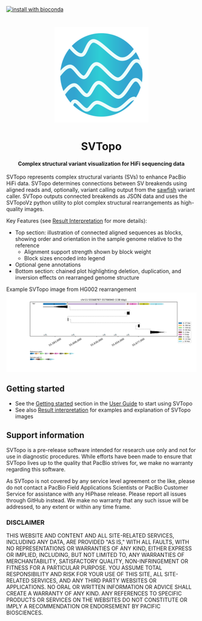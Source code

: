 [![install with bioconda](https://img.shields.io/badge/install%20with-bioconda-brightgreen.svg?style=flat)](http://bioconda.github.io/recipes/svtopo/README.html)

<h1 align="center"><img width="250px" src="docs/imgs/svtopo.svg"/></h1>

<h1 align="center">SVTopo</h1>

<h4 align="center">Complex structural variant visualization for HiFi sequencing data</h3>

SVTopo represents complex structural variants (SVs) to enhance PacBio HiFi data. SVTopo determines connections between SV breakends using aligned reads and, optionally, variant calling output from the [sawfish](https://github.com/PacificBiosciences/sawfish) variant caller. SVTopo outputs connected breakends as JSON data and uses the SVTopoVz python utility to plot complex structural rearrangements as high-quality images.

Key Features (see [Result Interpretation](docs/result_interpretation.md) for more details):
* Top section: illustration of connected aligned sequences as blocks, showing order and orientation in the sample genome relative to the reference
  * Alignment support strength shown by block weight
  * Block sizes encoded into legend
* Optional gene annotations
* Bottom section: chained plot highlighting deletion, duplication, and inversion effects on rearranged genome structure

Example SVTopo image from HG002 rearrangement
![](docs/imgs/complex_fully_connected.png)

## Getting started
* See the [Getting started](docs/user_guide.md#getting-started) section in the [User Guide](docs/user_guide.md) to start using SVTopo
* See also [Result interpretation](docs/result_interpretation.md) for examples and explanation of SVTopo images


## Support information
SVTopo is a pre-release software intended for research use only and not for use in diagnostic procedures. 
While efforts have been made to ensure that SVTopo lives up to the quality that PacBio strives for, we make no warranty regarding this software.

As SVTopo is not covered by any service level agreement or the like, please do not contact a PacBio Field Applications Scientists or PacBio Customer Service for assistance with any HiPhase release. 
Please report all issues through GitHub instead. 
We make no warranty that any such issue will be addressed, to any extent or within any time frame.

### DISCLAIMER
THIS WEBSITE AND CONTENT AND ALL SITE-RELATED SERVICES, INCLUDING ANY DATA, ARE PROVIDED "AS IS," WITH ALL FAULTS, WITH NO REPRESENTATIONS OR WARRANTIES OF ANY KIND, EITHER EXPRESS OR IMPLIED, INCLUDING, BUT NOT LIMITED TO, ANY WARRANTIES OF MERCHANTABILITY, SATISFACTORY QUALITY, NON-INFRINGEMENT OR FITNESS FOR A PARTICULAR PURPOSE. YOU ASSUME TOTAL RESPONSIBILITY AND RISK FOR YOUR USE OF THIS SITE, ALL SITE-RELATED SERVICES, AND ANY THIRD PARTY WEBSITES OR APPLICATIONS. NO ORAL OR WRITTEN INFORMATION OR ADVICE SHALL CREATE A WARRANTY OF ANY KIND. ANY REFERENCES TO SPECIFIC PRODUCTS OR SERVICES ON THE WEBSITES DO NOT CONSTITUTE OR IMPLY A RECOMMENDATION OR ENDORSEMENT BY PACIFIC BIOSCIENCES.
